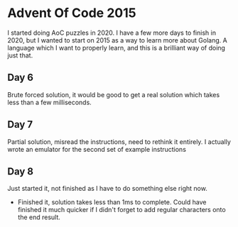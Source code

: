 # Advent Of Code 2015

I started doing AoC puzzles in 2020. I have a few more days to finish in 2020, but I wanted to start on 2015 as a way to learn more about Golang.
A language which I want to properly learn, and this is a brilliant way of doing just that.

## Day 6
Brute forced solution, it would be good to get a real solution which takes less than a few milliseconds.

## Day 7
Partial solution, misread the instructions, need to rethink it entirely. I actually wrote an emulator for the second set of example instructions

## Day 8
Just started it, not finished as I have to do something else right now.
- Finished it, solution takes less than 1ms to complete. Could have finished it much quicker if I didn't forget to add regular characters onto the end result.
